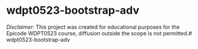 # wdpt0523-bootstrap-adv

*Disclaimer:* This project was created for educational purposes for the Epicode WDPT0523 course, diffusion outside the scope is not permitted.#   w d p t 0 5 2 3 - b o o t s t r a p - a d v  
 